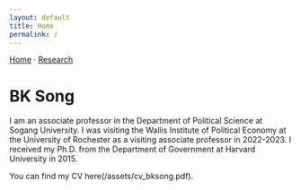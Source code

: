 ```yaml
---
layout: default
title: Home
permalink: /
---
```


<nav>
  <a href="/">Home</a> · <a href="/research/">Research</a>
</nav>

# BK Song

I am an associate professor in the Department of Political Science at Sogang University. I was visiting the Wallis Institute of Political Economy at the University of Rochester as a visiting associate professor in 2022-2023. I received my Ph.D. from the Department of Government at Harvard University in 2015.

You can find my CV here(/assets/cv_bksong.pdf). 
